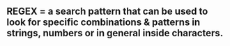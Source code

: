 ## REGEX = a search pattern that can be used to look for specific combinations & patterns in strings, numbers or in general inside characters.